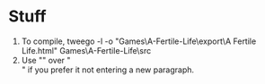 # Stuff

1. To compile, tweego -l -o "Games\A-Fertile-Life\export\A Fertile Life.html" Games\A-Fertile-Life\src
2. Use "<span>" over "<div>" if you prefer it not entering a new paragraph.
